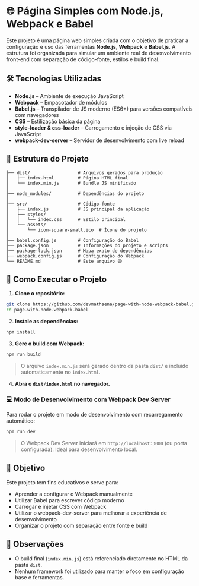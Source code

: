 # 🌐 Página Simples com Node.js, Webpack e Babel

Este projeto é uma página web simples criada com o objetivo de praticar a configuração e uso das ferramentas **Node.js**, **Webpack** e **Babel.js**. A estrutura foi organizada para simular um ambiente real de desenvolvimento front-end com separação de código-fonte, estilos e build final.

## 🛠️ Tecnologias Utilizadas

* **Node.js** – Ambiente de execução JavaScript
* **Webpack** – Empacotador de módulos
* **Babel.js** – Transpilador de JS moderno (ES6+) para versões compatíveis com navegadores
* **CSS** – Estilização básica da página
* **style-loader & css-loader** – Carregamento e injeção de CSS via JavaScript
* **webpack-dev-server** – Servidor de desenvolvimento com live reload

## 📁 Estrutura do Projeto

```
├── dist/                  # Arquivos gerados para produção
│   ├── index.html         # Página HTML final
│   └── index.min.js       # Bundle JS minificado
│
├── node_modules/          # Dependências do projeto
│
├── src/                   # Código-fonte
│   ├── index.js           # JS principal da aplicação
│   ├── styles/
│   │   └── index.css      # Estilo principal
│   └── assets/
│       └── icon-square-small.ico  # Ícone do projeto
│
├── babel.config.js        # Configuração do Babel
├── package.json           # Informações do projeto e scripts
├── package-lock.json      # Mapa exato de dependências
├── webpack.config.js      # Configuração do Webpack
└── README.md              # Este arquivo 😄

```

## 🚀 Como Executar o Projeto

1. **Clone o repositório:**

```bash
git clone https://github.com/devmathsena/page-with-node-webpack-babel.git
cd page-with-node-webpack-babel
```

2. **Instale as dependências:**

```bash
npm install
```

3. **Gere o build com Webpack:**

```bash
npm run build
```

> O arquivo `index.min.js` será gerado dentro da pasta `dist/` e incluído automaticamente no `index.html`.

4. **Abra o `dist/index.html` no navegador.**

### 💻 Modo de Desenvolvimento com Webpack Dev Server

Para rodar o projeto em modo de desenvolvimento com recarregamento automático:

```bash
npm run dev
```

> O Webpack Dev Server iniciará em `http://localhost:3000` (ou porta configurada). Ideal para desenvolvimento local.

## 🎯 Objetivo

Este projeto tem fins educativos e serve para:

* Aprender a configurar o Webpack manualmente
* Utilizar Babel para escrever código moderno
* Carregar e injetar CSS com Webpack
* Utilizar o webpack-dev-server para melhorar a experiência de desenvolvimento
* Organizar o projeto com separação entre fonte e build

## 📌 Observações

* O build final (`index.min.js`) está referenciado diretamente no HTML da pasta `dist`.
* Nenhum framework foi utilizado para manter o foco em configuração base e ferramentas.
